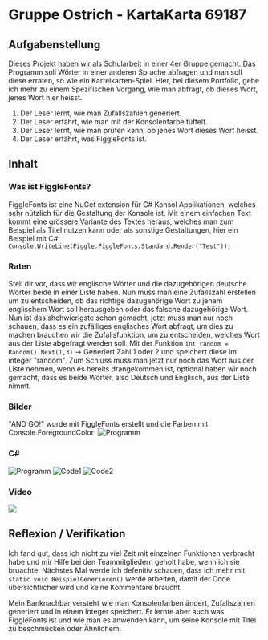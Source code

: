 # Gruppe Ostrich - KartaKarta 69187

## Aufgabenstellung
Dieses Projekt haben wir als Schularbeit in einer 4er Gruppe gemacht. Das Programm soll Wörter in einer anderen Sprache abfragen und man soll diese erraten, so wie ein Karteikarten-Spiel. Hier, bei diesem Portfolio, gehe ich mehr zu einem Spezifischen Vorgang, wie man abfragt, ob dieses Wort, jenes Wort hier heisst.

1. Der Leser lernt, wie man Zufallszahlen generiert.
2. Der Leser erfährt, wie man mit der Konsolenfarbe tüftelt.
3. Der Leser lernt, wie man prüfen kann, ob jenes Wort dieses Wort heisst.
4. Der Leser erfährt, was FiggleFonts ist.

## Inhalt
### Was ist FiggleFonts?
FiggleFonts ist eine NuGet extension für C# Konsol Applikationen, welches sehr nützlich für die Gestaltung der Konsole ist. Mit einem einfachen Text kommt eine grössere Variante des Textes heraus, welches man zum Beispiel als Titel nutzen kann oder als sonstige Gestaltungen, hier ein Beispiel mit C#:
`Console.WriteLine(Figgle.FiggleFonts.Standard.Render("Test"));`
### Raten
Stell dir vor, dass wir englische Wörter und die dazugehörigen deutsche Wörter beide in einer Liste haben. Nun muss man eine Zufallszahl erstellen um zu entscheiden, ob das richtige dazugehörige Wort zu jenem englischem Wort soll herausgeben oder das falsche dazugehörige Wort. Nun ist das shchwierigste schon gemacht, jetzt muss man nur noch schauen, dass es ein zufälliges englisches Wort abfragt, um dies zu machen brauchen wir die Zufallsfunktion, um zu entscheiden, welches Wort aus der Liste abgefragt werden soll. Mit der Funktion `int random = Random().Next(1,3)` -> Generiert Zahl 1 oder 2 und speichert diese im integer "random".
Zum Schluss muss man jetzt nur noch das Wort aus der Liste nehmen, wenn es bereits drangekommen ist, optional haben wir noch gemacht, dass es beide Wörter, also Deutsch und Englisch, aus der Liste nimmt.

### Bilder
"AND GO!" wurde mit FiggleFonts erstellt und die Farben mit Console.ForegroundColor:
![Programm](https://i.imgur.com/COBuhht.jpg)
### C#
![Programm](https://i.imgur.com/onciX4X.jpg)
![Code1](https://i.imgur.com/EB0i6eV.jpg)
![Code2](https://i.imgur.com/9YVPzJS.jpg)
### Video
[![](https://i.imgur.com/8rlDCUI.jpg)](https://youtu.be/4-XPr_A8YWI)

## Reflexion / Verifikation
Ich fand gut, dass ich nicht zu viel Zeit mit einzelnen Funktionen verbracht habe und mir Hilfe bei den Teammitgliedern geholt habe, wenn ich sie bruachte. 
Nächstes Mal werde ich defenitiv schauen, dass ich mehr mit `static void BeispielGenerieren()` werde arbeiten, damit der Code übersichtlicher wird und keine Kommentare braucht.

Mein Banknachbar versteht wie man Konsolenfarben ändert, Zufallszahlen generiert und in einem Integer speichert. Er lernte aber auch was FiggleFonts ist und wie man es anwenden kann, um seine Konsole mit Titel zu beschmücken oder Ähnlichem.
